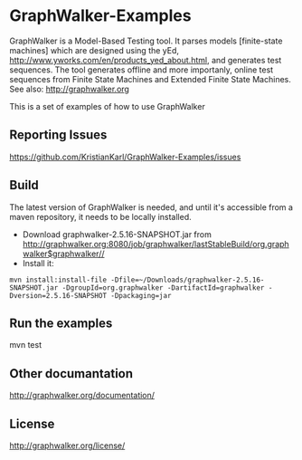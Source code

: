 # GraphWalker-Examples

GraphWalker is a Model-Based Testing tool. It parses models [finite-state machines] which are designed
using the yEd, http://www.yworks.com/en/products_yed_about.html, and generates test sequences.
The tool generates offline and more importanly, online test sequences from Finite State Machines and
Extended Finite State Machines.
See also: http://graphwalker.org

This is a set of examples of how to use GraphWalker

## Reporting Issues

https://github.com/KristianKarl/GraphWalker-Examples/issues

## Build
The latest version of GraphWalker is needed, and until it's accessible from a maven repository, it
needs to be locally installed.
*   Download graphwalker-2.5.16-SNAPSHOT.jar from http://graphwalker.org:8080/job/graphwalker/lastStableBuild/org.graphwalker$graphwalker//
*   Install it: 
```
mvn install:install-file -Dfile=~/Downloads/graphwalker-2.5.16-SNAPSHOT.jar -DgroupId=org.graphwalker -DartifactId=graphwalker -Dversion=2.5.16-SNAPSHOT -Dpackaging=jar
```

## Run the examples

mvn test

## Other documantation

http://graphwalker.org/documentation/

## License

http://graphwalker.org/license/